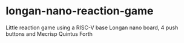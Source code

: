 # longan-nano-reaction-game
Little reaction game using a RISC-V base Longan nano board, 4 push buttons and Mecrisp Quintus Forth
